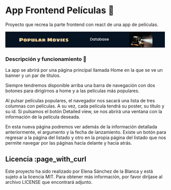 

# App Frontend Películas :movie_camera:
Proyecto que recrea la parte frontend con react de una app de películas. 

![Logo](LogoMain.png)

### Descripción y funcionamiento :hammer:

La app se abrirá por una página principal llamada Home en la que se ve un banner y un par de títulos.

Siempre tendremos disponible arriba una barra de navegación con dos botones para dirigirnos a home y a las películas más populares.

Al pulsar películas populares, el navegador nos sacará una lista de tres columnas con películas. A su vez, cada película tendrá su poster, su título y su id. Si pulsamos el botón Detailed view, se nos abrirá una ventana con la información de la película deseada. 

En esta nueva página podremos ver además de la información detallada anteriormente, el argumento y la fecha de lanzamiento. Existe un botón para regresar a la página del listado y otro en la propia página del listado que nos permite navegar por las páginas hacia delante y hacia atrás.

## Licencia :page_with_curl

Este proyecto ha sido realizado por Elena Sánchez de la Blanca y está sujeto a la licencia MIT. Para obtener más información, por favor diríjase al archivo LICENSE que encontrará adjunto.
